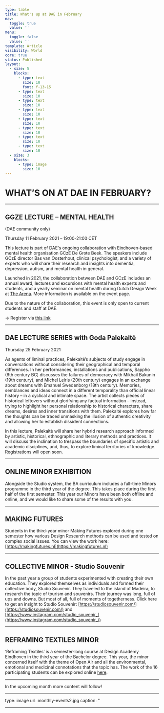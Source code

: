 ```yaml
---
type: table
title: What's up at DAE in February
nav:
  toggle: true
  value: ''
menu:
  toggle: false
  value: ''
template: Article
visibility: World
core: true
status: Published
layout:
  - size: 5
    blocks:
      - type: text
        size: 10
        font: f-13-15
      - type: text
        size: 10
      - type: text
        size: 10
      - type: text
        size: 10
      - type: text
        size: 10
      - type: text
        size: 10
      - type: text
        size: 10
      - type: text
        size: 10
  - size: 3
    blocks:
      - type: image
        size: 10
---
```


# WHAT’S ON AT DAE IN FEBRUARY?

---

## GGZE LECTURE – MENTAL HEALTH
(DAE community only) 

Thursday 11 February 2021 – 19:00-21:00 CET

This lecture is part of DAE's ongoing collaboration with Eindhoven-based mental health organisation GCzE De Grote Beek. The speakers include GCzE director Bas van Oosterhout, clinical psychologist, and a variety of experts who will share their research and insights into dementia, depression, autism, and mental health in general. 

Launched in 2021, the collaboration between DAE and GCzE includes an annual award, lectures and excursions with mental health experts and students, and a yearly seminar on mental health during Dutch Design Week at [The Arena](https://designacademy.nl/p/research-and-debate/the-arena). More information is available on the event page. 

Due to the nature of the collaboration, this event is only open to current students and staff at DAE. 

→ Register via [this link](https://www.eventbrite.nl/e/tickets-lecture-ggze-138428624743)

---

## DAE LECTURE SERIES with Goda Palekaitė 
Thursday 25 February 2021

As agents of liminal practices, Palekaitė’s subjects of study engage in conversations without considering their geographical and temporal differences. In her performances, installations and publications, Sappho (6th century BC) discusses the failures of democracy with Mikhail Bakunin (19th century), and Michel Leiris (20th century) engages in an exchange about dreams with Emanuel Swedenborg (18th century). Memories, semblances and ideas connect in a different temporality than official linear history – in a cyclical and intimate space. The artist collects pieces of historical leftovers without glorifying any factual information – instead, trying to highlight her personal relationship to historical characters, share dreams, desires and inner transitions with them. Palekaitė explores how far the thoughts can be traced unmasking the illusion of authentic creativity and allowing her to establish dissident connections.

In this lecture, Palekaitė will share her hybrid research approach informed by artistic, historical, ethnographic and literary methods and practices. It will discuss the inclination to trespass the boundaries of specific artistic and academic disciplines, and, thus, to explore liminal territories of knowledge. Registrations will open soon.

---

## ONLINE MINOR EXHIBITION
Alongside the Studio system, the BA curriculum includes a full-time Minors programme in the third year of the degree. This takes place during the first half of the first semester. This year our Minors have been both offline and online, and we would like to share some of the results with you.

---

## MAKING FUTURES
Students in the third-year minor Making Futures explored during one semester how various Design Research methods can be used and tested on complex social issues. You can view the work here: [https://makingfutures.nl](https://makingfutures.nl)

---

## COLLECTIVE MINOR - Studio Souvenir
In the past year a group of students experimented with creating their own education. They explored themselves as individuals and formed their collective body, Studio Souvenir. They traveled to the island of Madeira, to research the topic of tourism and souvenirs. Their journey was long, full of ups and downs. But most of all, full of moments of togetherness. Click here to get an insight to Studio Souvenir: [https://studiosouvenir.com/](https://studiosouvenir.com/)  and [https://www.instagram.com/studio_souvenir_](https://www.instagram.com/studio_souvenir_/)

---

## REFRAMING TEXTILES MINOR 
‘Reframing Textiles’ is a semester-long course at Design Academy Eindhoven in the third year of the Bachelor degree. This year, the minor concerned itself with the theme of Open Air and all the environmental, emotional and medicinal connotations that the topic has. The work of the 16 participating students can be explored online [here](https://daetextileminor20202021.cargo.site/Home).

---

In the upcoming month more content will follow!

---

type: image
url: monthly-events2.jpg
caption: ''

---
